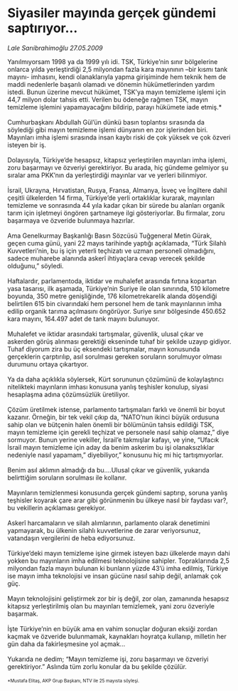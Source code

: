 # Siyasiler mayında gerçek gündemi saptırıyor...

*Lale Sarıibrahimoğlu 27.05.2009*

<div class="taraf_structure_2col_1zq">
<div class="margen_n">



 <p>Yanılmıyorsam 1998 ya da 1999 yılı idi. TSK, Türkiye’nin sınır bölgelerine onlarca yılda yerleştirdiği 2,5 milyondan fazla kara mayınının –bir kısmı tank mayını- imhasını, kendi olanaklarıyla yapma girişiminde hem teknik hem de maddi nedenlerle başarılı olamadı ve dönemin hükümetlerinden yardım istedi. Bunun üzerine mevcut hükümet, TSK’ya mayın temizleme işlemi için 44,7 milyon dolar tahsis etti. Verilen bu ödeneğe rağmen TSK, mayın temizleme işlemini yapamayacağını bildirip, parayı hükümete iade etmiş.* <br/><br/>Cumhurbaşkanı Abdullah Gül’ün dünkü basın toplantısı sırasında da söylediği gibi mayın temizleme işlemi dünyanın en zor işlerinden biri. Mayınları imha işlemi sırasında insan kaybı riski de çok yüksek ve çok özveri isteyen bir iş. <br/><br/>Dolayısıyla, Türkiye’de hesapsız, kitapsız yerleştirilen mayınları imha işlemi, zoru başarmayı ve özveriyi gerektiriyor. Bu arada, hiç gündeme gelmiyor şu sıralar ama PKK’nın da yerleştirdiği mayınlar var ve yerleri bilinmiyor. <br/><br/>İsrail, Ukrayna, Hırvatistan, Rusya, Fransa, Almanya, İsveç ve İngiltere dahil çeşitli ülkelerden 14 firma, Türkiye’de yerli ortaklıklar kurarak, mayınları temizleme ve sonrasında 44 yıla kadar çıkan bir sürede bu alanları organik tarım için işletmeyi öngören şartnameye ilgi gösteriyorlar. Bu firmalar, zoru başarmaya ve özveride bulunmaya hazırlar. <br/><br/>Ama Genelkurmay Başkanlığı Basın Sözcüsü Tuğgeneral Metin Gürak, geçen cuma günü, yani 22 mayıs tarihinde yaptığı açıklamada, “Türk Silahlı Kuvvetleri’nin, bu iş için yeterli teçhizatı ve uzman personeli olmadığını, sadece muharebe alanında askerî ihtiyaçlara cevap verecek şekilde olduğunu,” söyledi. <br/><br/>Haftalardır, parlamentoda, iktidar ve muhalefet arasında fırtına kopartan yasa tasarısı, ilk aşamada, Türkiye’nin Suriye ile olan sınırında, 510 kilometre boyunda, 350 metre genişliğinde, 176 kilometrekarelik alanda döşendiği belirtilen 615 bin civarındaki hem personel hem de tank mayınlarının imha edilip organik tarıma açılmasını öngörüyor. Suriye sınır bölgesinde 450.652 kara mayını, 164.497 adet de tank mayını bulunuyor. <br/><br/>Muhalefet ve iktidar arasındaki tartışmalar, güvenlik, ulusal çıkar ve askerden görüş alınması gerektiği ekseninde tuhaf bir şekilde uzayıp gidiyor. Tuhaf diyorum zira bu üç eksendeki tartışmalar, mayın konusunda gerçeklerin çarptırılıp, asıl sorulması gereken soruların sorulmuyor olması durumunu ortaya çıkartıyor. <br/><br/>Ya da daha açıklıkla söylersek, Kürt sorununun çözümünü de kolaylaştırıcı nitelikteki mayınların imhası konusuna yanlış teşhisler konulup, siyasi hesaplaşma adına çözümsüzlük üretiliyor. <br/><br/>Çözüm üretilmek istense, parlamento tartışmaları farklı ve önemli bir boyut kazanır. Örneğin, bir tek vekil çıkıp da, “NATO’nun ikinci büyük ordusuna sahip olan ve bütçenin halen önemli bir bölümünün tahsis edildiği TSK, mayın temizleme için gerekli teçhizat ve personele nasıl sahip olamaz,” diye sormuyor. Bunun yerine vekiller, İsrail’e takmışlar kafayı, ve yine, “Ufacık İsrail mayın temizleme için aday da benim askerim bu işi olanaksızlıklar nedeniyle nasıl yapamam,” diyebiliyor,” konusunu hiç mi hiç tartışmıyorlar. <br/><br/>Benim asıl aklımın almadığı da bu....Ulusal çıkar ve güvenlik, yukarıda belirttiğim soruların sorulması ile kollanır. <br/><br/>Mayınların temizlenmesi konusunda gerçek gündemi saptırıp, soruna yanlış teşhisler koyarak çare arar gibi görünmenin bu ülkeye nasıl bir faydası var?, bu vekillerin açıklaması gerekiyor. <br/><br/>Askerî harcamaların ve silah alımlarının, parlamento olarak denetimini yapmayarak, bu ülkenin silahlı kuvvetlerine de zarar veriyorsunuz, vatandaşın vergilerini de heba ediyorsunuz. <br/><br/>Türkiye’deki mayın temizleme işine girmek isteyen bazı ülkelerde mayın dahi yokken bu mayınların imha edilmesi teknolojisine sahipler. Topraklarında 2,5 milyondan fazla mayın bulunan ki bunların yüzde 43’ü imha edilmiş, Türkiye ise mayın imha teknolojisi ve insan gücüne nasıl sahip değil, anlamak çok güç. <br/><br/>Mayın teknolojisini geliştirmek zor bir iş değil, zor olan, zamanında hesapsız kitapsız yerleştirilmiş olan bu mayınları temizlemek, yani zoru özveriyle başarmak. <br/><br/>İşte Türkiye’nin en büyük ama en vahim sonuçlar doğuran eksiği zordan kaçmak ve özveride bulunmamak, kaynakları hoyratça kullanıp, milletin her gün daha da fakirleşmesine yol açmak... <br/><br/>Yukarıda ne dedim; “Mayın temizleme işi, zoru başarmayı ve özveriyi gerektiriyor.” Aslında tüm zorlu konular da bu şekilde çözülür. <br/><br/><font size="1">*Mustafa Elitaş, AKP Grup Başkanı, NTV ile 25 mayısta söyleşi.</font></p>
<br/>
<br/>
<br/>



<br/>


<div id="taraf_not">
</div>

</div>


</div>
